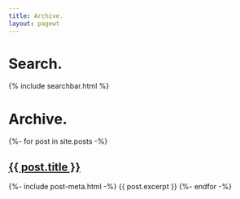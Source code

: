 ```yaml
---
title: Archive.
layout: pagewt
---
```


# Search.

{% include searchbar.html %}

# Archive.

<div id="search-results" class="post-list">
{%- for post in site.posts -%}
    <h2 class="post-title"><a href="{{ post.url | relative_url }}">{{ post.title }}</a></h2>
    {%- include post-meta.html -%}
    {{ post.excerpt }}
{%- endfor -%}
</div>
